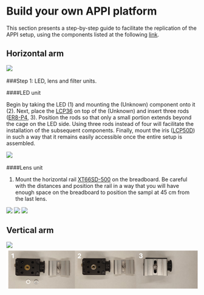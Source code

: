 # Build your own APPI platform

This section presents a step-by-step guide to facilitate the replication of the APPI setup, using the components listed at the following [link].

## Horizontal arm

<img src="https://github.com/micropolimi/APPI/raw/main/images/gif_horizontal_arm_scaled.gif" width="500">

###Step 1: LED, lens and filter units.

####LED unit

Begin by taking the LED (1) and mounting the (Unknown) component onto it (2). Next, place the [LCP36] on top of the (Unknown) and insert three rods ([ER8-P4], 3). Position the rods so that only a small portion extends beyond the cage on the LED side. Using three rods instead of four will facilitate the installation of the subsequent components. Finally, mount the iris ([LCP50D]) in such a way that it remains easily accessible once the entire setup is assembled.

<img src="https://github.com/micropolimi/APPI/raw/main/images/LED_unit.png">

####Lens unit

1) Mount the horizontal rail [XT66SD-500] on the breadboard. Be careful with the distances and position the rail in a way that you will have enough space on the breadboard to position the sampl at 45 cm from the last lens.

<img src="https://github.com/micropolimi/APPI/raw/main/images/lens_unit.png">

<img src="https://github.com/micropolimi/APPI/raw/main/images/filter_unit.png">

<img src="https://github.com/micropolimi/APPI/raw/main/images/horiz_panel.png">

## Vertical arm

<img src="https://github.com/micropolimi/APPI/raw/main/images/gif_vertical_arm_scaled.gif" width="500">

<img src="https://github.com/micropolimi/APPI/raw/main/images/camera_unit.png">


[link]: https://github.com/micropolimi/APPI/blob/main/docs/components.md
[LCP36]: https://www.thorlabs.de/thorproduct.cfm?partnumber=LCP36
[ER8-P4]: https://www.thorlabs.com/thorproduct.cfm?partnumber=ER8-P4
[LCP50D]: https://www.thorlabs.com/thorproduct.cfm?partnumber=LCP50D
[XT66SD-500]: https://www.thorlabs.com/thorproduct.cfm?partnumber=XT66SD-500